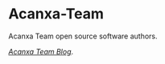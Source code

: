 # Acanxa-Team
Acanxa Team open source software authors. 

*[Acanxa Team Blog](https://acanxa.blogspot.com)*.
